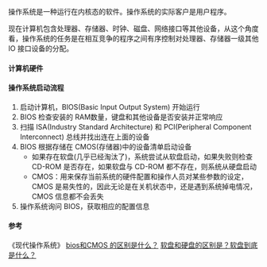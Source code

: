 操作系统是一种运行在内核态的软件。操作系统的实际客户是用户程序。

现在计算机包含处理器、存储器、时钟、磁盘、网络接口等其他设备，从这个角度看，操作系统的任务是在相互竞争的程序之间有序控制对处理器、存储器一级其他 IO 接口设备的分配。

#### 计算机硬件



#### 操作系统启动流程

 1. 启动计算机，BIOS(Basic Input Output System) 开始运行
 2. BIOS 检查安装的 RAM数量，键盘和其他设备是否安装并正常响应
 3. 扫描 ISA(Industry Standard Architecture) 和 PCI(Peripheral Component Interconnect) 总线并找出连在上面的设备
 4. BIOS 根据存储在 CMOS(存储器)中的设备清单启动设备
    - 如果存在软盘(几乎已经淘汰了)，系统尝试从软盘启动，如果失败则检查 CD-ROM 是否存在，如果软盘与 CD-ROM 都不存在，则系统从硬盘启动
    - CMOS：用来保存当前系统的硬件配置和操作人员对某些参数的设定，CMOS 是易失性的，因此无论是在关机状态中，还是遇到系统掉电情况，CMOS 信息都不会丢失
 5. 操作系统询问 BIOS，获取相应的配置信息

#### 参考

《现代操作系统》
[bios和CMOS 的区别是什么？](https://zhidao.baidu.com/question/122838.html?qbl=relate_question_2)
[软盘和硬盘的区别是？软盘到底是什么？](https://www.zhihu.com/question/21465587)